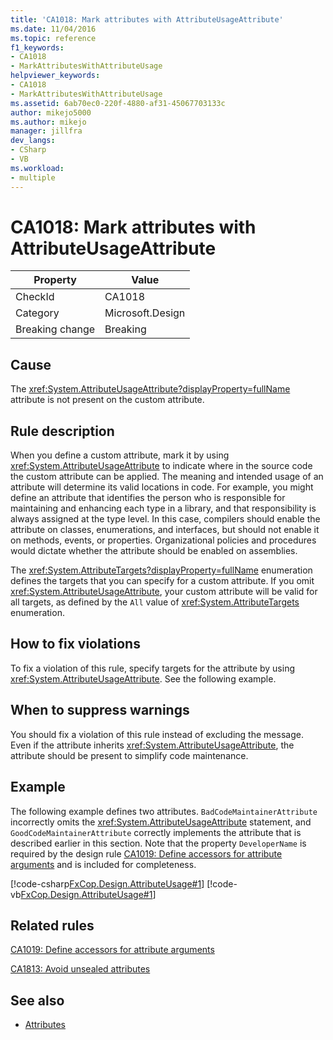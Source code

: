 ```yaml
---
title: 'CA1018: Mark attributes with AttributeUsageAttribute'
ms.date: 11/04/2016
ms.topic: reference
f1_keywords:
- CA1018
- MarkAttributesWithAttributeUsage
helpviewer_keywords:
- CA1018
- MarkAttributesWithAttributeUsage
ms.assetid: 6ab70ec0-220f-4880-af31-45067703133c
author: mikejo5000
ms.author: mikejo
manager: jillfra
dev_langs:
- CSharp
- VB
ms.workload:
- multiple
---
```

# CA1018: Mark attributes with AttributeUsageAttribute

|Property|Value|
|-|-|
|CheckId|CA1018|
|Category|Microsoft.Design|
|Breaking change|Breaking|

## Cause
The <xref:System.AttributeUsageAttribute?displayProperty=fullName> attribute is not present on the custom attribute.

## Rule description
When you define a custom attribute, mark it by using <xref:System.AttributeUsageAttribute> to indicate where in the source code the custom attribute can be applied. The meaning and intended usage of an attribute will determine its valid locations in code. For example, you might define an attribute that identifies the person who is responsible for maintaining and enhancing each type in a library, and that responsibility is always assigned at the type level. In this case, compilers should enable the attribute on classes, enumerations, and interfaces, but should not enable it on methods, events, or properties. Organizational policies and procedures would dictate whether the attribute should be enabled on assemblies.

The <xref:System.AttributeTargets?displayProperty=fullName> enumeration defines the targets that you can specify for a custom attribute. If you omit <xref:System.AttributeUsageAttribute>, your custom attribute will be valid for all targets, as defined by the `All` value of <xref:System.AttributeTargets> enumeration.

## How to fix violations
To fix a violation of this rule, specify targets for the attribute by using <xref:System.AttributeUsageAttribute>. See the following example.

## When to suppress warnings
You should fix a violation of this rule instead of excluding the message. Even if the attribute inherits <xref:System.AttributeUsageAttribute>, the attribute should be present to simplify code maintenance.

## Example
The following example defines two attributes. `BadCodeMaintainerAttribute` incorrectly omits the <xref:System.AttributeUsageAttribute> statement, and `GoodCodeMaintainerAttribute` correctly implements the attribute that is described earlier in this section. Note that the property `DeveloperName` is required by the design rule [CA1019: Define accessors for attribute arguments](../code-quality/ca1019.md) and is included for completeness.

[!code-csharp[FxCop.Design.AttributeUsage#1](../code-quality/codesnippet/CSharp/ca1018-mark-attributes-with-attributeusageattribute_1.cs)]
[!code-vb[FxCop.Design.AttributeUsage#1](../code-quality/codesnippet/VisualBasic/ca1018-mark-attributes-with-attributeusageattribute_1.vb)]

## Related rules
[CA1019: Define accessors for attribute arguments](../code-quality/ca1019.md)

[CA1813: Avoid unsealed attributes](../code-quality/ca1813.md)

## See also

- [Attributes](/dotnet/standard/design-guidelines/attributes)
